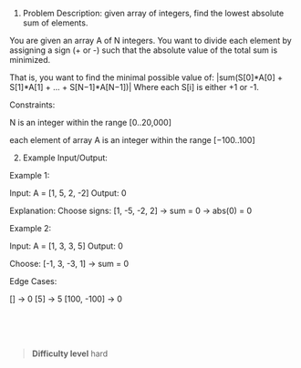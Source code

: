 1. Problem Description:
  given array of integers, find the lowest absolute sum of elements.

You are given an array A of N integers. You want to divide each element by assigning a sign (+ or -) such that the absolute value of the total sum is minimized.

That is, you want to find the minimal possible value of:
|sum(S[0]*A[0] + S[1]*A[1] + ... + S[N−1]*A[N−1])|
Where each S[i] is either +1 or -1.

Constraints:

N is an integer within the range [0..20,000]

each element of array A is an integer within the range [−100..100]

2. Example Input/Output:

Example 1:

Input: A = [1, 5, 2, -2]
Output: 0

Explanation:
Choose signs: [1, -5, -2, 2] → sum = 0 → abs(0) = 0

Example 2:

Input: A = [1, 3, 3, 5]
Output: 0

Choose: [-1, 3, -3, 1] → sum = 0

Edge Cases:

[] → 0
[5] → 5
[100, -100] → 0


<br><br><br>

> **Difficulty level**
> hard